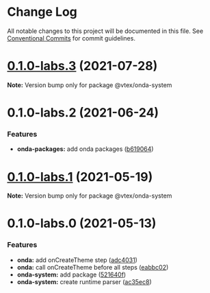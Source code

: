# Change Log

All notable changes to this project will be documented in this file.
See [Conventional Commits](https://conventionalcommits.org) for commit guidelines.

# [0.1.0-labs.3](https://github.com/vtex/onda/compare/@vtex/onda-system@0.1.0-labs.2...@vtex/onda-system@0.1.0-labs.3) (2021-07-28)

**Note:** Version bump only for package @vtex/onda-system

# 0.1.0-labs.2 (2021-06-24)

### Features

- **onda-packages:** add onda packages ([b619064](https://github.com/vtex/onda/commit/b619064d04d190d5615a2832dbcb86d96efd16ee))

# [0.1.0-labs.1](https://github.com/vtex/onda/compare/@vtex/onda-system@0.1.0-labs.0...@vtex/onda-system@0.1.0-labs.1) (2021-05-19)

**Note:** Version bump only for package @vtex/onda-system

# 0.1.0-labs.0 (2021-05-13)

### Features

- **onda:** add onCreateTheme step ([adc4031](https://github.com/vtex/onda/commit/adc40319f36bcc7595d74b95be89cb6e0fa454d8))
- **onda:** call onCreateTheme before all steps ([eabbc02](https://github.com/vtex/onda/commit/eabbc026b7471b3d46aac3ed5e71ac18d5cdfa8f))
- **onda-system:** add package ([521640f](https://github.com/vtex/onda/commit/521640fe4d5408d64ed5928f65cb79a9bea8faab))
- **onda-system:** create runtime parser ([ac35ec8](https://github.com/vtex/onda/commit/ac35ec8c272ab5739d3c80b262b32c7a632fac67))

